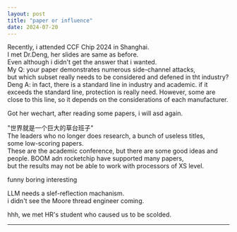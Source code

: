 ```yaml
---
layout: post
title: "paper or influence"
date: 2024-07-20
---
```


Recently, i attended CCF Chip 2024 in Shanghai.  
I met Dr.Deng, her slides are same as before.  
Even although i didn't get the answer that i wanted.  
My Q: your paper demonstrates numerous side-channel attacks,   
but which subset really needs to be considered and defened in tht industry?  
Deng A: in fact, there is a standard line in industry and academic. if it exceeds the standard line, protection is really need. However, some are close to this line, so it depends on the considerations of each manufacturer.

Got her wechart, after reading some papers, i will asd again.  

"世界就是一个巨大的草台班子"    
The leaders who no longer does research, a bunch of useless titles,  
some low-scoring papers.   
These are the academic conference, but there are some good ideas and people.
BOOM adn rocketchip have supported many papers,  
but the results may not be able to work with processors of XS level.  

funny
boring
interesting

LLM needs a slef-reflection machanism.  
i didn't see the Moore thread engineer coming.  

hhh, we met HR's student who caused us to be scolded.  

---

